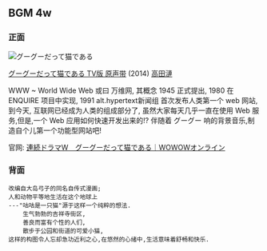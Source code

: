 ## BGM 4w 

### 正面

![グーグーだって猫である][image-1]

[グーグーだって猫である TV版 原声带][1] (2014) [高田漣][2]

WWW \~ World Wide Web 或曰 万维网,
其概念 1945 正式提出, 1980 在 ENQUIRE 项目中实现,
1991 alt.hypertext新闻组 首次发布人类第一个 web 网站,
到今天, 互联网已经成为人类的组成部分了,
虽然大家每天几乎一直在使用 Web 服务,但是,一个 Web 应用如何快速开发出来的!?
伴随着 グーグー 响的背景音乐,制造自个儿第一个功能型网站吧!

官网: [連続ドラマW　グーグーだって猫である｜WOWOWオンライン][3]

### 背面

	改编自大岛弓子的同名自传式漫画;
	人和动物平等地生活在这个地球上
	---"咕咕是一只猫"源于这样一个纯粹的想法. 
	    生气勃勃的吉祥寺街区,
	    善良而富有个性的人们,
	    散步于公园和街道的可爱小猫,
	这样的构图令人忘却急功近利之心,在悠然的心绪中,生活意味着舒畅和快乐. 
	

[1]:	http://www.xiami.com/album/710761033?spm=a1z1s.3061781.6856533.9.XXoYwG
[2]:	http://www.xiami.com/artist/108604?spm=a1z1s.6659513.6856585.1.Ulj1SV
[3]:	http://www.wowow.co.jp/dramaw/gou-gou/

[image-1]:	http://img.xiami.net/images/album/img4/108604/7107610331410761033_2.jpg?imageView2/2/w/150